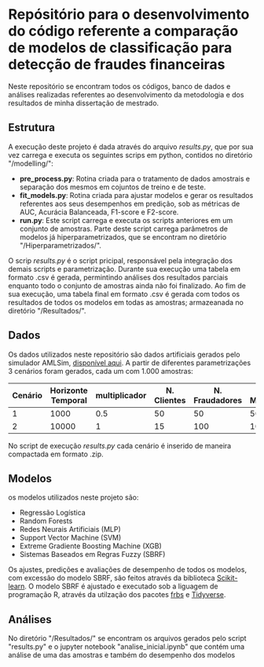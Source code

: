 # Repósitório para o desenvolvimento do código referente a comparação de modelos de classificação para detecção de fraudes financeiras

Neste repositório se encontram todos os códigos, banco de dados e análises realizadas referentes ao desenvolvimento da metodologia e dos resultados de minha dissertação de mestrado.

## Estrutura

A execução deste projeto é dada através do arquivo *results.py*, que por sua vez carrega e executa os seguintes scrips em python, contidos no diretório "/modelling/":
- **pre_process.py**: Rotina criada para o tratamento de dados amostrais e separação dos mesmos em cojuntos de treino e de teste.
- **fit_models.py**: Rotina criada para ajustar modelos e gerar os resultados referentes aos seus desempenhos em predição, sob as métricas de AUC, Acurácia Balanceada, F1-score e F2-score. 
- **run.py**: Este script carrega e executa os scripts anteriores em um conjunto de amostras. Parte deste script carrega parâmetros de modelos já hiperparametrizados, que se encontram no diretório "/Hiperparametrizados/".

O scrip *results.py* é o script pricipal, responsável pela integração dos demais scripts e parametrização. Durante sua execução uma tabela em formato .csv é gerada, permintindo análises dos resultados parciais enquanto todo o conjunto de amostras ainda não foi finalizado. Ao fim de sua execução, uma tabela final em formato .csv é gerada com todos os resultados de todos os modelos em todas as amostras; armazeanada no diretório "/Resultados/".

## Dados

Os dados utilizados neste repositório são dados artificiais gerados pelo simulador AMLSim, [disponível aqui](https://github.com/IBM/AMLSim). A partir de diferentes parametrizações 3 cenários foram gerados, cada um com 1.000 amostras:

| Cenário | Horizonte Temporal | multiplicador | N. Clientes | N. Fraudadores | N. Mercados | N. Bancos | Prob. Fraude | Limite Transf. |
|---------|--------------------|---------------|-------------|----------------|-------------|-----------|--------------|----------------|
| 1       | 1000               | 0.5           | 50          | 50             | 500         | 5         | 0.01         | 50000          |
| 2       | 10000              | 1             | 15          | 100            | 100         | 2         | 0.001        | 2.000.00.000   |

No script de execução *results.py* cada cenário é inserido de maneira compactada em formato .zip.

## Modelos

os modelos utilizados neste projeto são:
- Regressão Logística
- Random Forests
- Redes Neurais Artificiais (MLP)
- Support Vector Machine (SVM)
- Extreme Gradiente Boosting Machine (XGB)
- Sistemas Baseados em Regras Fuzzy (SBRF)

Os ajustes, predições e avaliações de desempenho de todos os modelos, com excessão do modelo SBRF, são feitos através da biblioteca [Scikit-learn](https://scikit-learn.org/stable/). O modelo SBRF é ajustado e executado sob a liguagem de programação R, através da utilzação dos pacotes [frbs](https://cran.r-project.org/web/packages/frbs/frbs.pdf) e  [Tidyverse](https://www.tidyverse.org/).

## Análises

No diretório "/Resultados/" se encontram os arquivos gerados pelo script "results.py" e o jupyter notebook "analise_inicial.ipynb" que contém uma análise de uma das amostras e também do desempenho dos modelos
